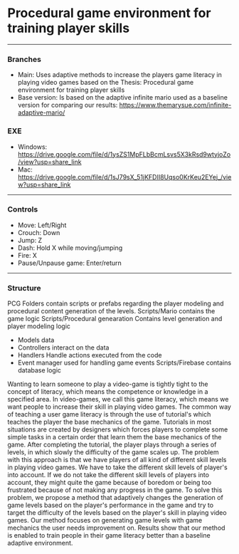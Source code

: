 # Procedural game environment for training player skills

***
### Branches
* Main: Uses adaptive methods to increase the players game literacy in playing video games based on the Thesis: Procedural game environment for training player skills
* Base version: Is based on the adaptive infinite mario used as a baseline version for comparing our results: https://www.themarysue.com/infinite-adaptive-mario/ 

### EXE
* Windows: https://drive.google.com/file/d/1ysZS1MpFLbBcmLsvs5X3kRsd9wtyjoZo/view?usp=share_link 
* Mac: https://drive.google.com/file/d/1sJ79sX_51jKFDII8Uqso0KrKeu2EYej_/view?usp=share_link

***
### Controls
* Move: Left/Right
* Crouch: Down
* Jump: Z
* Dash: Hold X while moving/jumping
* Fire: X
* Pause/Unpause game: Enter/return


***
### Structure
PCG Folders contain scripts or prefabs regarding the player modeling and procedural content generation of the levels.
Scripts/Mario contains the game logic
Scripts/Procedural genearation Contains level generation and player modeling logic
  - Models data
  - Controllers interact on the data
  - Handlers Handle actions executed from the code
  - Event manager used for handling game events
Scripts/Firebase contains database logic

Wanting to learn someone to play a video-game is tightly tight to the concept of literacy, which means the competence or knowledge in a specified area. In video-games, we call this game literacy, which means we want people to increase their skill in playing video games. The common way of teaching a user game literacy is through the use of tutorial's which teaches the player the base mechanics of the game. Tutorials in most situations are created by designers which forces players to complete some simple tasks in a certain order that learn them the base mechanics of the game. After completing the tutorial, the player plays through a series of levels, in which slowly the difficulty of the game scales up. The problem with this approach is that we have players of all kind of different skill levels in playing video games. We have to take the different skill levels of player's into account. If we do not take the different skill levels of players into account, they might quite the game because of boredom or being too frustrated because of not making any progress in the game. To solve this problem, we propose a method that adaptively changes the generation of game levels based on the player's performance in the game and try to target the difficulty of the levels based on the player's skill in playing video games. Our method focuses on generating game levels with game mechanics the user needs improvement on. Results show that our method is enabled to train people in their game literacy better than a baseline adaptive environment.
